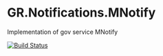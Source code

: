 # GR.Notifications.MNotify
Implementation of gov service MNotify

[![Build Status](https://travis-ci.com/github/indrivo/GR.Notifications.MNotify.svg?branch=main)](https://travis-ci.com/github/indrivo/GR.Notifications.MNotify)